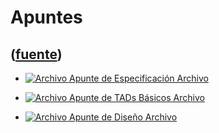 # Apuntes
([fuente](https://campus.exactas.uba.ar/course/view.php?id=990&section=7))
---
  - [![Archivo](https://campus.exactas.uba.ar/theme/image.php/magazine/core/1462913092/f/pdf) Apunte de Especificación Archivo](https://campus.exactas.uba.ar/mod/resource/view.php?id=53267)

  - [![Archivo](https://campus.exactas.uba.ar/theme/image.php/magazine/core/1462913092/f/pdf) Apunte de TADs Básicos Archivo](https://campus.exactas.uba.ar/mod/resource/view.php?id=53266)

  - [![Archivo](https://campus.exactas.uba.ar/theme/image.php/magazine/core/1462913092/f/pdf) Apunte de Diseño Archivo](https://campus.exactas.uba.ar/mod/resource/view.php?id=53268)

